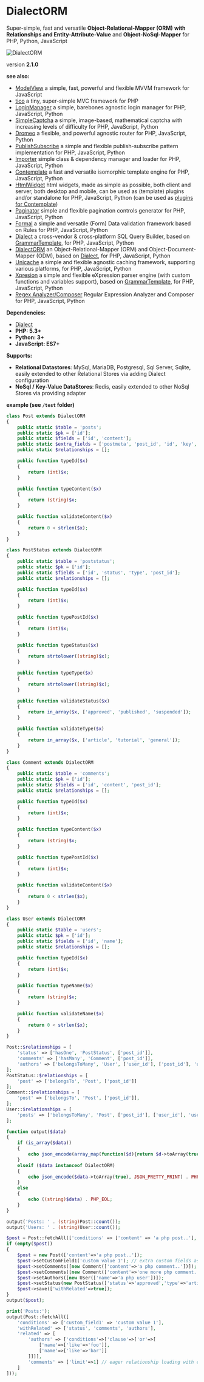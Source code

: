 # DialectORM

Super-simple, fast and versatile **Object-Relational-Mapper (ORM)** **with Relationships and Entity-Attribute-Value** and **Object-NoSql-Mapper** for PHP, Python, JavaScript


![DialectORM](/dialectorm.jpg)

version **2.1.0**


**see also:**

* [ModelView](https://github.com/foo123/modelview.js) a simple, fast, powerful and flexible MVVM framework for JavaScript
* [tico](https://github.com/foo123/tico) a tiny, super-simple MVC framework for PHP
* [LoginManager](https://github.com/foo123/LoginManager) a simple, barebones agnostic login manager for PHP, JavaScript, Python
* [SimpleCaptcha](https://github.com/foo123/simple-captcha) a simple, image-based, mathematical captcha with increasing levels of difficulty for PHP, JavaScript, Python
* [Dromeo](https://github.com/foo123/Dromeo) a flexible, and powerful agnostic router for PHP, JavaScript, Python
* [PublishSubscribe](https://github.com/foo123/PublishSubscribe) a simple and flexible publish-subscribe pattern implementation for PHP, JavaScript, Python
* [Importer](https://github.com/foo123/Importer) simple class &amp; dependency manager and loader for PHP, JavaScript, Python
* [Contemplate](https://github.com/foo123/Contemplate) a fast and versatile isomorphic template engine for PHP, JavaScript, Python
* [HtmlWidget](https://github.com/foo123/HtmlWidget) html widgets, made as simple as possible, both client and server, both desktop and mobile, can be used as (template) plugins and/or standalone for PHP, JavaScript, Python (can be used as [plugins for Contemplate](https://github.com/foo123/Contemplate/blob/master/src/js/plugins/plugins.txt))
* [Paginator](https://github.com/foo123/Paginator)  simple and flexible pagination controls generator for PHP, JavaScript, Python
* [Formal](https://github.com/foo123/Formal) a simple and versatile (Form) Data validation framework based on Rules for PHP, JavaScript, Python
* [Dialect](https://github.com/foo123/Dialect) a cross-vendor &amp; cross-platform SQL Query Builder, based on [GrammarTemplate](https://github.com/foo123/GrammarTemplate), for PHP, JavaScript, Python
* [DialectORM](https://github.com/foo123/DialectORM) an Object-Relational-Mapper (ORM) and Object-Document-Mapper (ODM), based on [Dialect](https://github.com/foo123/Dialect), for PHP, JavaScript, Python
* [Unicache](https://github.com/foo123/Unicache) a simple and flexible agnostic caching framework, supporting various platforms, for PHP, JavaScript, Python
* [Xpresion](https://github.com/foo123/Xpresion) a simple and flexible eXpression parser engine (with custom functions and variables support), based on [GrammarTemplate](https://github.com/foo123/GrammarTemplate), for PHP, JavaScript, Python
* [Regex Analyzer/Composer](https://github.com/foo123/RegexAnalyzer) Regular Expression Analyzer and Composer for PHP, JavaScript, Python



**Dependencies:**

* [Dialect](https://github.com/foo123/Dialect)
* **PHP: 5.3+**
* **Python: 3+**
* **JavaScript: ES7+**

**Supports:**

* **Relational Datastores**: MySql, MariaDB, Postgresql, Sql Server, Sqlite, easily extended to other Relational Stores via adding Dialect configuration
* **NoSql / Key-Value DataStores**: Redis, easily extended to other NoSql Stores via providing adapter


**example (see `/test` folder)**

```php
class Post extends DialectORM
{
    public static $table = 'posts';
    public static $pk = ['id'];
    public static $fields = ['id', 'content'];
    public static $extra_fields = ['postmeta', 'post_id', 'id', 'key', 'value'];
    public static $relationships = [];

    public function typeId($x)
    {
        return (int)$x;
    }

    public function typeContent($x)
    {
        return (string)$x;
    }

    public function validateContent($x)
    {
        return 0 < strlen($x);
    }
}

class PostStatus extends DialectORM
{
    public static $table = 'poststatus';
    public static $pk = ['id'];
    public static $fields = ['id', 'status', 'type', 'post_id'];
    public static $relationships = [];

    public function typeId($x)
    {
        return (int)$x;
    }

    public function typePostId($x)
    {
        return (int)$x;
    }

    public function typeStatus($x)
    {
        return strtolower((string)$x);
    }

    public function typeType($x)
    {
        return strtolower((string)$x);
    }

    public function validateStatus($x)
    {
        return in_array($x, ['approved', 'published', 'suspended']);
    }

    public function validateType($x)
    {
        return in_array($x, ['article', 'tutorial', 'general']);
    }
}

class Comment extends DialectORM
{
    public static $table = 'comments';
    public static $pk = ['id'];
    public static $fields = ['id', 'content', 'post_id'];
    public static $relationships = [];

    public function typeId($x)
    {
        return (int)$x;
    }

    public function typeContent($x)
    {
        return (string)$x;
    }

    public function typePostId($x)
    {
        return (int)$x;
    }

    public function validateContent($x)
    {
        return 0 < strlen($x);
    }
}

class User extends DialectORM
{
    public static $table = 'users';
    public static $pk = ['id'];
    public static $fields = ['id', 'name'];
    public static $relationships = [];

    public function typeId($x)
    {
        return (int)$x;
    }

    public function typeName($x)
    {
        return (string)$x;
    }

    public function validateName($x)
    {
        return 0 < strlen($x);
    }
}

Post::$relationships = [
    'status' => ['hasOne', 'PostStatus', ['post_id']],
    'comments' => ['hasMany', 'Comment', ['post_id']],
    'authors' => ['belongsToMany', 'User', ['user_id'], ['post_id'], 'user_post'],
];
PostStatus::$relationships = [
    'post' => ['belongsTo', 'Post', ['post_id']]
];
Comment::$relationships = [
    'post' => ['belongsTo', 'Post', ['post_id']],
];
User::$relationships = [
    'posts' => ['belongsToMany', 'Post', ['post_id'], ['user_id'], 'user_post'],
];

function output($data)
{
    if (is_array($data))
    {
        echo json_encode(array_map(function($d){return $d->toArray(true);}, $data), JSON_PRETTY_PRINT) . PHP_EOL;
    }
    elseif ($data instanceof DialectORM)
    {
        echo json_encode($data->toArray(true), JSON_PRETTY_PRINT) . PHP_EOL;
    }
    else
    {
        echo ((string)$data) . PHP_EOL;
    }
}

output('Posts: ' . (string)Post::count());
output('Users: ' . (string)User::count());

$post = Post::fetchAll(['conditions' => ['content' => 'a php post..'],'single' => true]);
if (empty($post))
{
    $post = new Post(['content'=>'a php post..']);
    $post->setCustomField1('custom value 1'); // extra custom fields as Entity-Attribute-Value pattern
    $post->setComments([new Comment(['content'=>'a php comment..'])]);
    $post->setComments([new Comment(['content'=>'one more php comment..'])], ['merge'=>true]);
    $post->setAuthors([new User(['name'=>'a php user'])]);
    $post->setStatus(new PostStatus(['status'=>'approved','type'=>'article']));
    $post->save(['withRelated'=>true]);
}
output($post);

print('Posts:');
output(Post::fetchAll([
    'conditions' => ['custom_field1' => 'custom value 1'],
    'withRelated' => ['status', 'comments', 'authors'],
    'related' => [
        'authors' => ['conditions'=>['clause'=>['or'=>[
            ['name'=>['like'=>'foo']],
            ['name'=>['like'=>'bar']]
        ]]]],
        'comments' => ['limit'=>1] // eager relationship loading with extra conditions, see `Dialect` lib on how to define conditions
    ]
]));
```